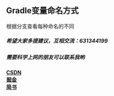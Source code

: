 ## Gradle变量命名方式
根据分支查看每种命名的不同


##### 希望大家多提建议，互相交流：631344199
##### 需要科学上网的朋友可以联系我哟
**[CSDN](https://blog.csdn.net/u010987039)**  
**[掘金](https://juejin.im/user/5ad6de4df265da23970763c0/posts)**  
**[简书](https://www.jianshu.com/u/b147617c1c32)**
